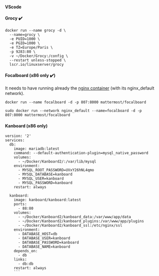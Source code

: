#### VScode

#### Grocy :heavy_check_mark:

```
docker run --name grocy -d \
  --name=grocy \
  -e PUID=1000 \
  -e PGID=1000 \
  -e TZ=Europe/Paris \
  -p 9283:80 \
  -v ~/Docker/Grocy:/config \
  --restart unless-stopped \
  lscr.io/linuxserver/grocy
```

#### Focalboard (x86 only :heavy_check_mark:)

It needs to have running already the [nginx container](https://github.com/JAlcocerT/Docker/blob/main/Security/nginx_docker_compose.yaml) (with its nginx_default network).
```
docker run --name focalboard -d -p 807:8000 mattermost/focalboard

sudo docker run --network nginx_default --name=focalboard -d -p 807:8000 mattermost/focalboard
```

#### Kanboard (x86 only)

```
version: '2'
services:
  db:
    image: mariadb:latest
    command: --default-authentication-plugin=mysql_native_password
    volumes:
      - ~/Docker/Kanboard2/:/var/lib/mysql
    environment:
      - MYSQL_ROOT_PASSWORD=UVxY26hNL4qmo
      - MYSQL_DATABASE=kanboard
      - MYSQL_USER=kanboard
      - MYSQL_PASSWORD=kanboard
    restart: always
      
  kanboard:
    image: kanboard/kanboard:latest
    ports:
      - 88:80
    volumes:
      - ~/Docker/Kanboard2/kanboard_data:/var/www/app/data
      - ~/Docker/Kanboard2/kanboard_plugins:/var/www/app/plugins
      - ~/Docker/Kanboard2/kanboard_ssl:/etc/nginx/ssl
    environment:
      - DATABASE_HOST=db
      - DATABASE_USER=kanboard
      - DATABASE_PASSWORD=kanboard
      - DATABASE_NAME=kanboard
    depends_on:
      - db
    links:
      - db:db
    restart: always
    ```
